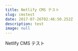 ```yaml
---
title: Netlify CMS テスト
slug: cmstest
date: 2017-07-26T02:46:50.252Z
description: test
image: null
---
```

Netlify CMS テスト

